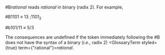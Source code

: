  



#B*rational* reads *rational* in binary (radix 2). For example, 



#B1101 *≡* 13 ;1101<sub>2</sub> 



#b101/11 *≡* 5/3 



The consequences are undefined if the token immediately following the #B does not have the syntax of a binary (*i.e.*, radix 2) <GlossaryTerm styled={true} term={"rational"}><i>rational</i></GlossaryTerm>. 




